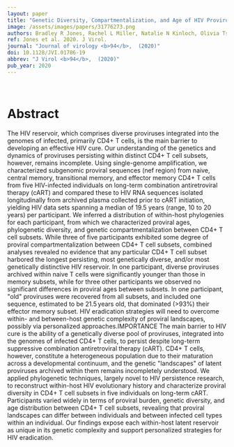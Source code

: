 ```yaml
---
layout: paper
title: "Genetic Diversity, Compartmentalization, and Age of HIV Proviruses Persisting in CD4+ T Cell Subsets during Long-Term Combination Antiretroviral Therapy."
image: /assets/images/papers/31776273.png
authors: Bradley R Jones, Rachel L Miller, Natalie N Kinloch, Olivia Tsai, Hawley Rigsby, Hanwei Sudderuddin, Aniqa Shahid, Bruce Ganase, Chanson J Brumme, Marianne Harris, Art F Y Poon, Mark A Brockman, Rémi Fromentin, Nicolas Chomont, Jeffrey B Joy, Zabrina L Brumme
ref: Jones et al. 2020. J Virol.
journal: "Journal of virology <b>94</b>,  (2020)"
doi: 10.1128/JVI.01786-19
abbrev: "J Virol <b>94</b>,  (2020)"
pub_year: 2020
---
```


<br />
<div data-badge-popover="right" data-badge-type="donut" data-pmid="31776273" data-hide-no-mentions="true" class="altmetric-embed"></div>

# Abstract

The HIV reservoir, which comprises diverse proviruses integrated into the genomes of infected, primarily CD4+ T cells, is the main barrier to developing an effective HIV cure. Our understanding of the genetics and dynamics of proviruses persisting within distinct CD4+ T cell subsets, however, remains incomplete. Using single-genome amplification, we characterized subgenomic proviral sequences (nef region) from naive, central memory, transitional memory, and effector memory CD4+ T cells from five HIV-infected individuals on long-term combination antiretroviral therapy (cART) and compared these to HIV RNA sequences isolated longitudinally from archived plasma collected prior to cART initiation, yielding HIV data sets spanning a median of 19.5 years (range, 10 to 20 years) per participant. We inferred a distribution of within-host phylogenies for each participant, from which we characterized proviral ages, phylogenetic diversity, and genetic compartmentalization between CD4+ T cell subsets. While three of five participants exhibited some degree of proviral compartmentalization between CD4+ T cell subsets, combined analyses revealed no evidence that any particular CD4+ T cell subset harbored the longest persisting, most genetically diverse, and/or most genetically distinctive HIV reservoir. In one participant, diverse proviruses archived within naive T cells were significantly younger than those in memory subsets, while for three other participants we observed no significant differences in proviral ages between subsets. In one participant, "old" proviruses were recovered from all subsets, and included one sequence, estimated to be 21.5 years old, that dominated (>93%) their effector memory subset. HIV eradication strategies will need to overcome within- and between-host genetic complexity of proviral landscapes, possibly via personalized approaches.IMPORTANCE The main barrier to HIV cure is the ability of a genetically diverse pool of proviruses, integrated into the genomes of infected CD4+ T cells, to persist despite long-term suppressive combination antiretroviral therapy (cART). CD4+ T cells, however, constitute a heterogeneous population due to their maturation across a developmental continuum, and the genetic "landscapes" of latent proviruses archived within them remains incompletely understood. We applied phylogenetic techniques, largely novel to HIV persistence research, to reconstruct within-host HIV evolutionary history and characterize proviral diversity in CD4+ T cell subsets in five individuals on long-term cART. Participants varied widely in terms of proviral burden, genetic diversity, and age distribution between CD4+ T cell subsets, revealing that proviral landscapes can differ between individuals and between infected cell types within an individual. Our findings expose each within-host latent reservoir as unique in its genetic complexity and support personalized strategies for HIV eradication.

